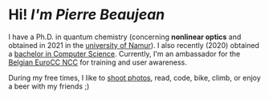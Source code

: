 # Hi! *I'm Pierre Beaujean*

I have a Ph.D. in quantum chemistry (concerning **nonlinear optics** and obtained in 2021 in the [university of Namur](https://www.unamur.be/)).
I also recently (2020) obtained a [bachelor in Computer Science](https://directory.unamur.be/teaching/programmes/870B?_LOCALE_=en).
Currently, I'm an ambassador for the [Belgian EuroCC NCC](https://www.enccb.be/) for training and user awareness.

During my free times, I like to [shoot photos](https://pics.pierrebeaujean.net), read, code, bike, climb, or enjoy a beer with my friends ;)